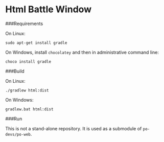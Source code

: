 # Html Battle Window

###Requirements

On Linux:

```
sudo apt-get install gradle
```

On Windows, install `chocolatey` and then in administrative command line:

```
choco install gradle
```

###Build

On Linux:
```
./gradlew html:dist
```

On Windows:
```
gradlew.bat html:dist
```

###Run

This is not a stand-alone repository. It is used as a submodule of `po-devs/po-web`.
